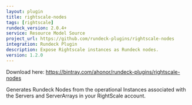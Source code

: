 ```yaml
---
layout: plugin
title: rightscale-nodes
tags: [rightscale]
rundeck_version: 2.0.4+
service: Resource Model Source
project_url: https://github.com/rundeck-plugins/rightscale-nodes
integration: Rundeck Plugin
description: Expose Rightscale instances as Rundeck nodes.
version: 1.2.0
---
```


Download here:  https://bintray.com/ahonor/rundeck-plugins/rightscale-nodes

Generates Rundeck Nodes from the operational Instances associated with the Servers and ServerArrays in your RightScale account.


